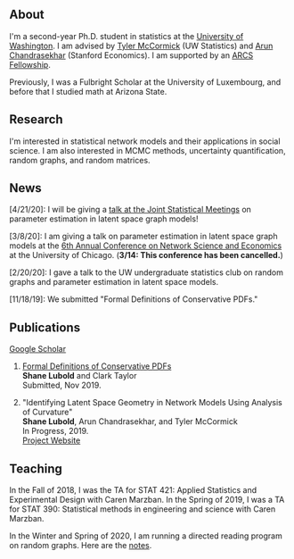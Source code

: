 ## About

I'm a second-year Ph.D. student in statistics at the [University of Washington](https://www.washington.edu/). I am advised by [Tyler McCormick](https://thmccormick.github.io/) (UW Statistics) and [Arun Chandrasekhar](https://web.stanford.edu/~arungc/)  (Stanford Economics). I am supported by an [ARCS Fellowship](https://www.arcsfoundation.org).

Previously, I was a Fulbright Scholar at the University of Luxembourg, and before that I studied math at Arizona State.

## Research

I'm interested in statistical network models and their applications in social science. I am also interested in MCMC methods, uncertainty quantification, random graphs, and random matrices.

## News
\[4/21/20\]: I will be giving a [talk at the Joint Statistical Meetings](https://ww2.amstat.org/meetings/jsm/2020/onlineprogram/AbstractDetails.cfm?abstractid=313471) on parameter estimation in latent space graph models!

\[3/8/20\]: I am giving a talk on parameter estimation in latent space graph models at the [6th Annual Conference on Network Science and Economics](https://bfi.uchicago.edu/event/sixth-annual-conference-on-network-science-and-economics/#section2) at the University of Chicago. (**3/14: This conference has been cancelled.**)

\[2/20/20\]: I gave a talk to the UW undergraduate statistics club on random graphs and parameter estimation in latent space models. 

\[11/18/19\]: We submitted "Formal Definitions of Conservative PDFs."


## Publications

[Google Scholar](https://scholar.google.com/citations?user=Ab-RAckAAAAJ&hl=en&oi=ao)

1) [Formal Definitions of Conservative PDFs](https://arxiv.org/pdf/1912.06780.pdf)  
**Shane Lubold** and Clark Taylor   
Submitted, Nov 2019. 

2) "Identifying Latent Space Geometry in Network Models Using Analysis of Curvature"  
**Shane Lubold**, Arun Chandrasekhar, and Tyler McCormick  
In Progress, 2019.   
[Project Website](slubold.github.io/LS_Classification)


## Teaching 
In the Fall of 2018, I was the TA for STAT 421: Applied Statistics and Experimental Design with Caren Marzban. In the Spring of 2019, I was a TA for STAT 390: Statistical methods in engineering and science with Caren Marzban. 

In the Winter and Spring of 2020, I am running a directed reading program on random graphs. Here are the [notes](Random_Graph_Project_Notes.pdf).
